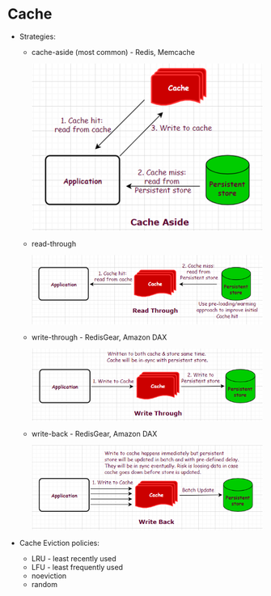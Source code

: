 # Cache


* Strategies:
	* cache-aside (most common) - Redis, Memcache
		
		![](images/cache-aside.png)
		
	* read-through
		
		![](images/read-through.PNG)
		
	* write-through - RedisGear, Amazon DAX
		
		![](images/write-through.PNG)
		
	* write-back - RedisGear, Amazon DAX
		
		![](images/write-back.PNG)
	
* Cache Eviction policies:
	* LRU - least recently used
	* LFU - least frequently used
	* noeviction
	* random


